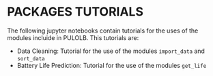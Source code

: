 # PACKAGES TUTORIALS
The following jupyter notebooks contain tutorials for the uses of the modules incluide in PULOLB. This tutorials are:

*  Data Cleaning: Tutorial for the use of the modules ``import_data`` and ``sort_data``
* Battery Life Prediction: Tutorial for the use of the modules ``get_life``

